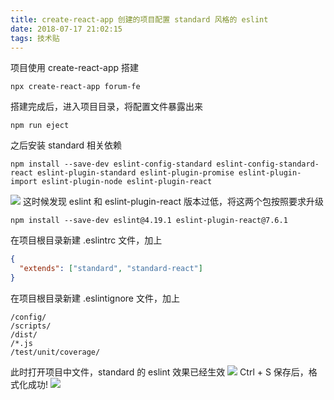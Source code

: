 ```yaml
---
title: create-react-app 创建的项目配置 standard 风格的 eslint
date: 2018-07-17 21:02:15
tags: 技术贴
---
```

项目使用 create-react-app 搭建
```
npx create-react-app forum-fe
```
搭建完成后，进入项目目录，将配置文件暴露出来
```
npm run eject
```

之后安装 standard 相关依赖
```
npm install --save-dev eslint-config-standard eslint-config-standard-react eslint-plugin-standard eslint-plugin-promise eslint-plugin-import eslint-plugin-node eslint-plugin-react
```
<!--more-->

![](http://or7tt6rug.bkt.clouddn.com/react-eslint2%281%29.jpg)
这时候发现 eslint 和 eslint-plugin-react 版本过低，将这两个包按照要求升级
```
npm install --save-dev eslint@4.19.1 eslint-plugin-react@7.6.1
```

在项目根目录新建 .eslintrc 文件，加上
```json
{
  "extends": ["standard", "standard-react"]
}
```

在项目根目录新建 .eslintignore 文件，加上
```
/config/
/scripts/
/dist/
/*.js
/test/unit/coverage/
```

此时打开项目中文件，standard 的 eslint 效果已经生效
![](http://or7tt6rug.bkt.clouddn.com/react-eslint3%281%29.png)
Ctrl + S 保存后，格式化成功!
![](http://or7tt6rug.bkt.clouddn.com/react-eslint4%281%29.png)